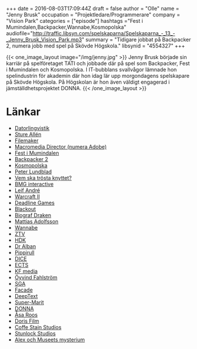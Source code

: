 +++
date = 2016-08-03T17:09:44Z
draft = false
author = "Olle"
name = "Jenny Brusk"
occupation = "Projektledare/Programmerare"
company = "Vision Park"
categories = ["episode"]
hashtags ="Fest i Mumindalen,Backpacker,Wannabe,Kosmopolska"
audiofile="http://traffic.libsyn.com/spelskaparna/Spelskaparna_-_13_-_Jenny_Brusk_Vision_Park.mp3"
summary = "Tidigare jobbat på Backpacker 2, numera jobb med spel på Skövde Högskola."
libsynid = "4554327"
+++

{{< one_image_layout image="/img/jenny.jpg" >}}
Jenny Brusk började sin karriär på spelföretaget TATI och jobbade där på
spel som Backpacker, Fest i Mumindalen och Kosmopolska. I IT-bubblans svallvågor lämnade hon spelindustrin för akademin där hon idag lär upp morgondagens spelskapare på Skövde Högskola. På Högskolan är hon även väldigt engagerad i jämställdhetsprojektet DONNA.
{{< /one_image_layout >}}

# Länkar

* [Datorlingvistik](https://sv.wikipedia.org/wiki/Spr%C3%A5kteknologi)
* [Sture Allén](https://en.wikipedia.org/wiki/Sture_All%C3%A9n)
* [Filemaker](https://en.wikipedia.org/wiki/FileMaker)
* [Macromedia Director (numera Adobe)](https://en.wikipedia.org/wiki/Adobe_Director)
* [Fest i Mumindalen](https://www.youtube.com/watch?v=ouUcuNWNsSY)
* [Backpacker 2](https://www.youtube.com/watch?v=NIGWdwcVESc)
* [Kosmopolska](https://www.youtube.com/watch?v=hOoqyhV_22s)
* [Peter Lundblad](https://en.wikipedia.org/wiki/Peter_Lundblad)
* [Vem ska trösta knyttet?](https://www.youtube.com/watch?v=tSYkx3OYixA)
* [BMG interactive](http://www.ign.com/companies/bmg-interactive)
* [Leif André](https://en.wikipedia.org/wiki/Leif_Andr%C3%A9e)
* [Warcraft II](https://www.youtube.com/watch?v=BDtFGh1UJjI)
* [Deadline Games](http://www.mobygames.com/company/deadline-games-as)
* [Blackout](https://www.youtube.com/watch?v=IFFH9Fv9sYI)
* [Biograf Draken](https://sv.wikipedia.org/wiki/Draken_(biograf,_G%C3%B6teborg))
* [Mattias Adolfsson](http://mattiasadolfsson.com/)
* [Wannabe](https://appdb.winehq.org/objectManager.php?sClass=application&iId=3263)
* [ZTV](https://en.wikipedia.org/wiki/ZTV)
* [HDK](http://www.hdk.gu.se/en)
* [Dr Alban](https://www.youtube.com/watch?v=4zHm_6AQ7CY)
* [Pippirull](https://www.youtube.com/watch?v=djLwRuZ4HeU)
* [DICE](http://www.dice.se/)
* [ECTS](https://en.wikipedia.org/wiki/European_Computer_Trade_Show)
* [KF media](https://sv.wikipedia.org/wiki/KF_Media)
* [Öyvind Fahlström](http://www.fahlstrom.com/)
* [SGA](http://gameawards.se/)
* [Facade](https://www.youtube.com/watch?v=Ft5zm9UchPE)
* [DeepText](http://www.forbes.com/sites/kathleenchaykowski/2016/06/02/facebooks-new-ai-engine-understands-text-to-improve-messenger-search-and-curation/#5a2d875e33f2)
* [Super-Marit](http://it24.idg.se/2.2275/1.171914/supermarit-ska-fa-fler-tjejer-till-spelbranschen)
* [DONNA](http://www.his.se/Utbildning/Hitta-utbildning/vara-program/Dataspelsutveckling/DONNA/)
* [Åsa Roos](http://discordia.se/)
* [Doris Film](http://www.dorisfilm.se/)
* [Coffe Stain Studios](http://www.coffeestainstudios.com/)
* [Stunlock Studios](https://www.stunlockstudios.com/)
* [Alex och Museets mysterium](https://www.youtube.com/watch?v=z4k8Y7nNoCk)
